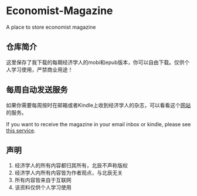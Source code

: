 # Economist-Magazine
A place to store economist magazine


## 仓库简介
这里保存了我下载的每期经济学人的mobi和epub版本，你可以自由下载。仅供个人学习使用，严禁商业用途！

## 每周自动发送服务
如果你需要每周按时在邮箱或者Kindle上收到经济学人的杂志，可以看看这个[网站](https://zhoubeichen.com/%e7%bb%8f%e6%b5%8e%e5%ad%a6%e4%ba%ba%e4%b8%8b%e8%bd%bd-download-the-economist/18/08/2019/)的服务。

If you want to receive the magazine in your email inbox or kindle, please see [this service](https://zhoubeichen.com/%e7%bb%8f%e6%b5%8e%e5%ad%a6%e4%ba%ba%e4%b8%8b%e8%bd%bd-download-the-economist/18/08/2019/).

## 声明
1. 经济学人的所有内容都归其所有，北辰不声称版权
2. 经济学人内所有内容皆为作者观点，与北辰无关
3. 所有内容皆来自于互联网
4. 该资料仅供个人学习使用

